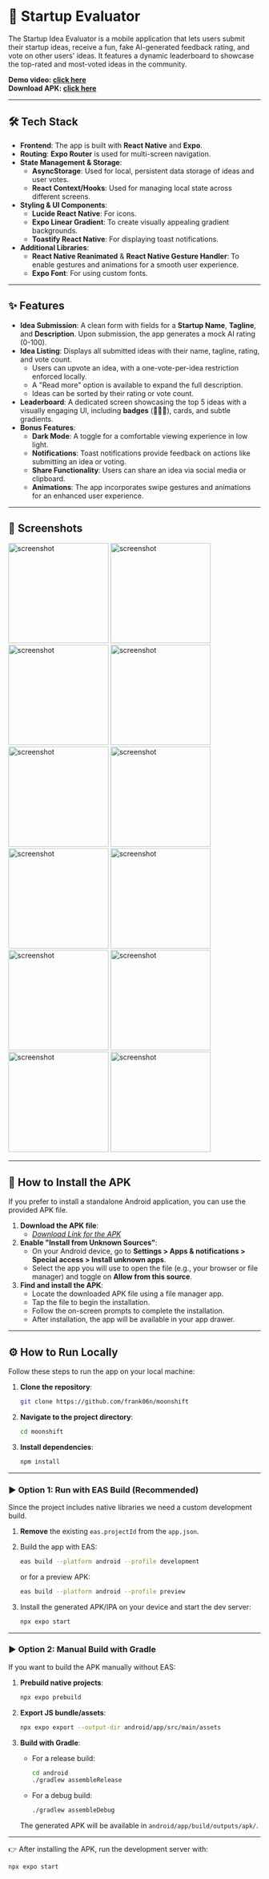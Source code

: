 # 🚀 Startup Evaluator

The Startup Idea Evaluator is a mobile application that lets users submit their startup ideas, receive a fun, fake AI-generated feedback rating, and vote on other users' ideas. It features a dynamic leaderboard to showcase the top-rated and most-voted ideas in the community.

**Demo video: [click here](https://youtu.be/NAO90_qx5-k)**  
**Download APK: [click here](https://github.com/frank06n/moonshift/releases/download/release/startup_evaluator_v1.apk)**

-----

## 🛠️ Tech Stack

  * **Frontend**: The app is built with **React Native** and **Expo**.
  * **Routing**: **Expo Router** is used for multi-screen navigation.
  * **State Management & Storage**:
      * **AsyncStorage**: Used for local, persistent data storage of ideas and user votes.
      * **React Context/Hooks**: Used for managing local state across different screens.
  * **Styling & UI Components**:
      * **Lucide React Native**: For icons.
      * **Expo Linear Gradient**: To create visually appealing gradient backgrounds.
      * **Toastify React Native**: For displaying toast notifications.
  * **Additional Libraries**:
      * **React Native Reanimated** & **React Native Gesture Handler**: To enable gestures and animations for a smooth user experience.
      * **Expo Font**: For using custom fonts.

-----

## ✨ Features

  * **Idea Submission**: A clean form with fields for a **Startup Name**, **Tagline**, and **Description**. Upon submission, the app generates a mock AI rating (0-100).
  * **Idea Listing**: Displays all submitted ideas with their name, tagline, rating, and vote count.
      * Users can upvote an idea, with a one-vote-per-idea restriction enforced locally.
      * A "Read more" option is available to expand the full description.
      * Ideas can be sorted by their rating or vote count.
  * **Leaderboard**: A dedicated screen showcasing the top 5 ideas with a visually engaging UI, including **badges** (🥇🥈🥉), cards, and subtle gradients.
  * **Bonus Features**:
      * **Dark Mode**: A toggle for a comfortable viewing experience in low light.
      * **Notifications**: Toast notifications provide feedback on actions like submitting an idea or voting.
      * **Share Functionality**: Users can share an idea via social media or clipboard.
      * **Animations**: The app incorporates swipe gestures and animations for an enhanced user experience.

-----

## 📲 Screenshots
<img src="https://github.com/user-attachments/assets/20481a23-b111-4a42-ae72-0bfecf5cba90" width="200" alt="screenshot"/>
<img src="https://github.com/user-attachments/assets/f03b68ba-c88c-4e46-9110-b474a549b915" width="200" alt="screenshot"/>
<img src="https://github.com/user-attachments/assets/d86d2b14-7c7d-4324-bcb9-b3b002dee25d" width="200" alt="screenshot"/>
<img src="https://github.com/user-attachments/assets/8f3b5c7c-db38-42ab-aa59-edb9d972c9a8" width="200" alt="screenshot"/>
<img src="https://github.com/user-attachments/assets/27fa468c-747d-4818-81d1-b789c90e4ca1" width="200" alt="screenshot"/>
<img src="https://github.com/user-attachments/assets/bbadc383-24b7-4803-85e0-66a00b531001" width="200" alt="screenshot"/>
<img src="https://github.com/user-attachments/assets/1d474578-3b2f-42fb-a3a5-b3529846e3a0" width="200" alt="screenshot"/>
<img src="https://github.com/user-attachments/assets/11dc4792-ef6b-4f5b-940d-1484b298aaa5" width="200" alt="screenshot"/>
<img src="https://github.com/user-attachments/assets/25028a14-4041-4e3d-b3de-d1ec60fb03b3" width="200" alt="screenshot"/>
<img src="https://github.com/user-attachments/assets/79ecc39d-68ea-4a82-8e55-2eb8ee0eeb96" width="200" alt="screenshot"/>
<img src="https://github.com/user-attachments/assets/7b939ecf-046f-4f7b-8013-26f63ab68b37" width="200" alt="screenshot"/>
<img src="https://github.com/user-attachments/assets/cc4ecd5b-e64f-4b5b-8be2-2a1f69e89b93" width="200" alt="screenshot"/>

-----

## 📲 How to Install the APK

If you prefer to install a standalone Android application, you can use the provided APK file.

1.  **Download the APK file**:
      * _[Download Link for the APK](https://github.com/frank06n/moonshift/releases/download/release/startup_evaluator_v1.apk)_
2.  **Enable "Install from Unknown Sources"**:
      * On your Android device, go to **Settings \> Apps & notifications \> Special access \> Install unknown apps**.
      * Select the app you will use to open the file (e.g., your browser or file manager) and toggle on **Allow from this source**.
3.  **Find and install the APK**:
      * Locate the downloaded APK file using a file manager app.
      * Tap the file to begin the installation.
      * Follow the on-screen prompts to complete the installation.
      * After installation, the app will be available in your app drawer.

-----

## ⚙️ How to Run Locally

Follow these steps to run the app on your local machine:

1. **Clone the repository**:

   ```bash
   git clone https://github.com/frank06n/moonshift
   ```

2. **Navigate to the project directory**:

   ```bash
   cd moonshift
   ```

3. **Install dependencies**:

   ```bash
   npm install
   ```

---

### ▶️ Option 1: Run with EAS Build (Recommended)

Since the project includes native libraries we need a custom development build.

1. **Remove** the existing `eas.projectId` from the `app.json`.

2. Build the app with EAS:

   ```bash
   eas build --platform android --profile development
   ```

   or for a preview APK:

   ```bash
   eas build --platform android --profile preview
   ```

3. Install the generated APK/IPA on your device and start the dev server:

   ```bash
   npx expo start
   ```

---

### ▶️ Option 2: Manual Build with Gradle

If you want to build the APK manually without EAS:

1. **Prebuild native projects**:

   ```bash
   npx expo prebuild
   ```

2. **Export JS bundle/assets**:

   ```bash
   npx expo export --output-dir android/app/src/main/assets
   ```

3. **Build with Gradle**:

   * For a release build:

     ```bash
     cd android
     ./gradlew assembleRelease
     ```

   * For a debug build:

     ```bash
     ./gradlew assembleDebug
     ```

   The generated APK will be available in `android/app/build/outputs/apk/`.

---

👉 After installing the APK, run the development server with:

```bash
npx expo start
```

